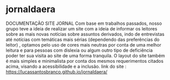 # jornaldaera
DOCUMENTAÇÃO SITE JORNAL
Com base em trabalhos passados, nosso grupo teve a ideia de realizar um site com a ideia de informar os leitores sobre as mais novas notícias sobre assuntos derivados, indo de entrevistas até notícias com temáticas mais sérias (dependendo das preferências do leitor) , optamos pelo uso de cores mais neutras por conta de uma melhor leitura e para pessoas com dislexia ou algum outro tipo de deficiência poder ter sua visita ao site de uma forma tranquila.
O layout do site também é mais simples e minimalista por conta dos mesmos requerimentos citados acima, visando a acessibilidade e a inclusão.
 link do site : https://lucassantosbranco.github.io/jornaldaera/
